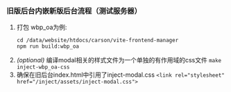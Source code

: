 ### 旧版后台内嵌新版后台流程（测试服务器）
1. 打包
    wbp_oa为例:
    ```shell
    cd /data/website/htdocs/carson/vite-frontend-manager
    npm run build:wbp_oa
    ```
2. *(optional)* 编译modal相关的样式文件为一个单独的有作用域的css文件
    `make inject-wbp_oa-css`
3. 确保在旧后台index.html中引用了inject-modal.css
`<link rel="stylesheet" href="/inject/assets/inject-modal.css">`